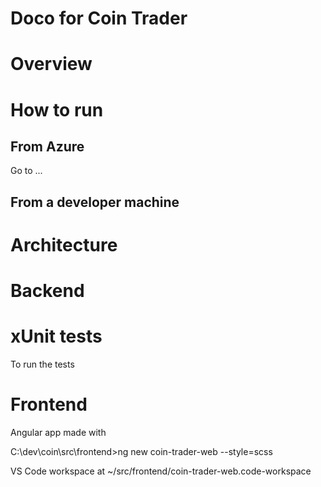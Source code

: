 # Doco for Coin Trader

# Overview

# How to run

## From Azure
Go to ...

## From a developer machine

# Architecture

# Backend

# xUnit tests
To run the tests

# Frontend
Angular app made with



C:\dev\coin\src\frontend>ng new coin-trader-web --style=scss

VS Code workspace at ~/src/frontend/coin-trader-web.code-workspace

